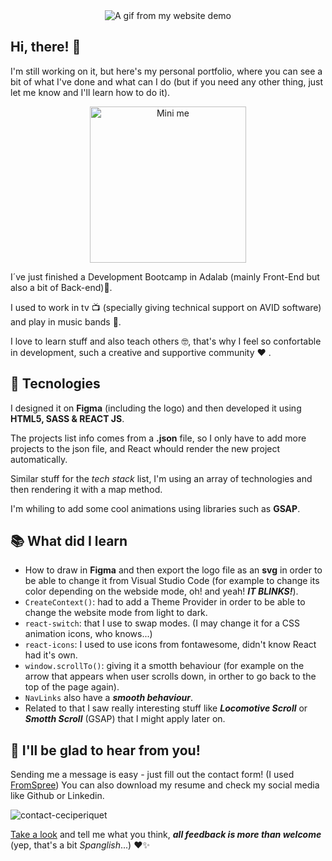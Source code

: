 <div align="center"><img src="https://user-images.githubusercontent.com/112966265/226851180-7fb4e5e4-5b84-4c31-a7b3-401a116d155f.gif" alt="A gif from my website demo"></div>

## Hi, there! 👋

I'm still working on it, but here's my personal portfolio, where you can see a bit of what I've done and what can I do (but if you need any other thing, just let me know and I'll learn how to do it).

<div align="center"><img src="https://user-images.githubusercontent.com/112966265/226866164-b3893776-9834-4abd-ab52-0fc1decd485c.png" alt="Mini me" style="width:250px;height:250px;"></div>

I´ve just finished a Development Bootcamp in Adalab (mainly Front-End but also a bit of Back-end)👾.

I used to work in tv 📺 (specially giving technical support on AVID software) and play in music bands 🎸.

I love to learn stuff and also teach others 🤓, that's why I feel so confortable in development, such a creative and supportive community ❤️ .

## 🔧 Tecnologies

I designed it on **Figma** (including the logo) and then developed it using **HTML5, SASS & REACT JS**.

The projects list info comes from a **.json** file, so I only have to add more projects to the json file, and React whould render the new project automatically.

Similar stuff for the _tech stack_ list, I'm using an array of technologies and then rendering it with a map method.

I'm whiling to add some cool animations using libraries such as **GSAP**.

## 📚 What did I learn

- How to draw in **Figma** and then export the logo file as an **svg** in order to be able to change it from Visual Studio Code (for example to change its color depending on the webside mode, oh! and yeah! **_IT BLINKS!_**).
- `CreateContext()`: had to add a Theme Provider in order to be able to change the website mode from light to dark.
- `react-switch`: that I use to swap modes. (I may change it for a CSS animation icons, who knows...)
- `react-icons`: I used to use icons from fontawesome, didn't know React had it's own.
- `window.scrollTo()`: giving it a smotth behaviour (for example on the arrow that appears when user scrolls down, in orther to go back to the top of the page again).
- `NavLinks` also have a **_smooth behaviour_**.
- Related to that I saw really interesting stuff like **_Locomotive Scroll_** or **_Smotth Scroll_** (GSAP) that I might apply later on.

## 💌 I'll be glad to hear from you!

Sending me a message is easy - just fill out the contact form! (I used [FromSpree](https://formspree.io/)) You can also download my resume and check my social media like Github or Linkedin.

![contact-ceciperiquet](https://user-images.githubusercontent.com/112966265/226866932-a57c34f1-24d4-4d69-a911-9e49d0a04615.png)

[Take a look](https://ceciliaperiquet.netlify.app/) and tell me what you think, **_all feedback is more than welcome_** (yep, that's a bit _Spanglish_...) ❤️✨
